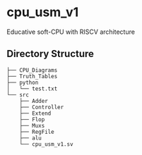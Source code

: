 # cpu_usm_v1
 Educative soft-CPU with RISCV architecture
 
## Directory Structure

    ├── CPU_Diagrams
    ├── Truth_Tables                  
    ├── python  
    │   └── test.txt         
    └── src                            
        ├── Adder                
        ├── Controller                    
        ├── Extend                
        ├── Flop                     
        ├── Muxs      
        ├── RegFile
        ├── alu
        └── cpu_usm_v1.sv                     
